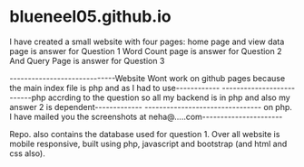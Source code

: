 # blueneel05.github.io

I have created a small website with four pages: home page and view data page is answer for Question 1 Word Count page is answer for Question 2 And Query Page is answer for Question 3

-----------------------------Website Wont work on github pages because the main index file is php and as I had to use------------ --------------------------php accrding to the question so all my backend is in php and also my answer 2 is dependent------------- -------------------------------- on php. I have mailed you the screenshots at neha@.....com----------------------

Repo. also contains the database used for question 1.
Over all website is mobile responsive, built using php, javascript and bootstrap (and html and css also).
